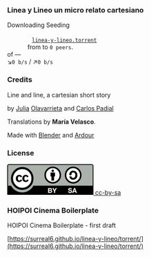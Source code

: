 <br>  

### Linea y Lineo un micro relato cartesiano

<div id="hero">
  <div id="output">
    <!-- The video player will be added here -->
  </div>
  <!-- Statistics -->
  <div id="status">
    <div>
      <span class="show-leech">Downloading </span>
      <span class="show-seed">Seeding </span>
      <code>
        <!-- Informative link to the torrent file -->
        <a id="torrentLink" href="../linea-y-lineo.torrent">linea-y-lineo.torrent</a>
      </code>
      <span class="show-leech"> from </span>
      <span class="show-seed"> to </span>
      <code id="numPeers">0 peers</code>.
    </div>
    <div>
      <code id="downloaded"></code>
      of <code id="total"></code>
      — <span id="remaining"></span><br/>
      &#x2198;<code id="downloadSpeed">0 b/s</code>
      / &#x2197;<code id="uploadSpeed">0 b/s</code>
    </div>
  </div>
    <div id="progressBar"></div>
</div>


### Credits

Line and line, a cartesian short story 

by [Julia](http://vanidadivinotesoro.blogspot.com.es) [Olavarrieta](http://estoyhechountrapo.com/) and [Carlos Padial](http://surreal.asturnazari.com)

Translations by **María Velasco**.

Made with [Blender](https://blender.org) and [Ardour](https://ardour.org/)

### License

<div class='license'>
  <a href="https://creativecommons.org/licenses/by-sa/3.0/es/">
    <img src="../imgs/CC-BY-SA_icon.svg.png" alt='cc-by-sa'>
    cc-by-sa
  </a>
</div>

### HOIPOI Cinema Boilerplate

HOIPOI Cinema Boilerplate - first draft

[https://surreal6.github.io/linea-y-lineo/torrent/](https://surreal6.github.io/linea-y-lineo/torrent/)

<link rel="stylesheet" type="text/css" href="style-projector.css">

<!-- Include the latest version of WebTorrent -->
<script src="https://cdn.jsdelivr.net/webtorrent/latest/webtorrent.min.js"></script>
  
<!-- Moment is used to show a human-readable remaining time -->
<script src="http://momentjs.com/downloads/moment.min.js"></script>

<script>
  var torrentId = 'magnet:?xt=urn:btih:b7bcce0065a66c810be2f46fa15cd63e1be8ce7d&dn=linea-y-lineo&tr=udp%3A%2F%2Fexplodie.org%3A6969&tr=udp%3A%2F%2Ftracker.coppersurfer.tk%3A6969&tr=udp%3A%2F%2Ftracker.leechers-paradise.org%3A6969&tr=udp%3A%2F%2Ftracker.openbittorrent.com%3A80&tr=udp%3A%2F%2Ftracker.opentrackr.org%3A1337&tr=udp%3A%2F%2Fzer0day.ch%3A1337&tr=wss%3A%2F%2Ftracker.btorrent.xyz&tr=wss%3A%2F%2Ftracker.fastcast.nz&tr=wss%3A%2F%2Ftracker.openwebtorrent.com';

  var client = new WebTorrent()

  // HTML elements
  var $body = document.body
  var $progressBar = document.querySelector('#progressBar')
  var $numPeers = document.querySelector('#numPeers')
  var $downloaded = document.querySelector('#downloaded')
  var $total = document.querySelector('#total')
  var $remaining = document.querySelector('#remaining')
  var $uploadSpeed = document.querySelector('#uploadSpeed')
  var $downloadSpeed = document.querySelector('#downloadSpeed')

  // Download the torrent
  client.add(torrentId, function (torrent) {

    // main video
    var file = torrent.files.find(function (file) {
      return file.name.endsWith('.webm')
    })
    file.appendTo('#output', function (err, elem) {
      elem.pause();
      elem.id = 'main-video';
      elem.class='video';
      elem.loop = true;
      elem.style='width: 100%; outline: 0;';

      track = document.createElement("track"); 
      track.kind = "captions"; 
      track.label = "Castellano"; 
      track.srclang = "es"; 
      track.mode = "showing"; 
      track.src = "../subtitles/lineaylineo_es.vtt";
      elem.appendChild(track);

      track = document.createElement("track"); 
      track.kind = "captions"; 
      track.label = "French"; 
      track.srclang = "fr"; 
      track.src = "../subtitles/lineaylineo_fr.vtt";
      elem.appendChild(track);

      var track = document.createElement("track"); 
      track.kind = "captions"; 
      track.label = "English"; 
      track.srclang = "en"; 
      track.src = "../subtitles/lineaylineo_en.vtt"; 
      elem.appendChild(track);

      elem.textTracks[0].mode = "showing"; // thanks Firefox    
    })

    // Trigger statistics refresh
    torrent.on('done', onDone)
    setInterval(onProgress, 500)
    onProgress()

    // Statistics
    function onProgress () {
      // Peers
      $numPeers.innerHTML = torrent.numPeers + (torrent.numPeers === 1 ? ' peer' : ' peers')

      // Progress
      var percent = Math.round(torrent.progress * 100 * 100) / 100
      $progressBar.style.width = percent + '%'
      $downloaded.innerHTML = prettyBytes(torrent.downloaded)
      $total.innerHTML = prettyBytes(torrent.length)

      // Remaining time
      var remaining
      if (torrent.done) {
        remaining = 'Done.'
      } else {
        remaining = moment.duration(torrent.timeRemaining / 1000, 'seconds').humanize()
        remaining = remaining[0].toUpperCase() + remaining.substring(1) + ' remaining.'
      }
      $remaining.innerHTML = remaining

      // Speed rates
      $downloadSpeed.innerHTML = prettyBytes(torrent.downloadSpeed) + '/s'
      $uploadSpeed.innerHTML = prettyBytes(torrent.uploadSpeed) + '/s'
    }
    function onDone () {
      $body.className += ' is-seed'
      onProgress()
    }
  })

  // Human readable bytes util
  function prettyBytes(num) {
    var exponent, unit, neg = num < 0, units = ['B', 'kB', 'MB', 'GB', 'TB', 'PB', 'EB', 'ZB', 'YB']
    if (neg) num = -num
    if (num < 1) return (neg ? '-' : '') + num + ' B'
    exponent = Math.min(Math.floor(Math.log(num) / Math.log(1000)), units.length - 1)
    num = Number((num / Math.pow(1000, exponent)).toFixed(2))
    unit = units[exponent]
    return (neg ? '-' : '') + num + ' ' + unit
  }

</script>
